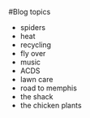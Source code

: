 #Blog topics

- spiders
- heat
- recycling
- fly over
- music
- ACDS
- lawn care
- road to memphis
- the shack
- the chicken plants
